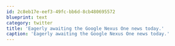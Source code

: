 ```yaml
---
id: 2c8eb17e-eef3-49fc-bb6d-8cb480695572
blueprint: text
category: twitter
title: 'Eagerly awaiting the Google Nexus One news today.'
caption: 'Eagerly awaiting the Google Nexus One news today.'
---
```

